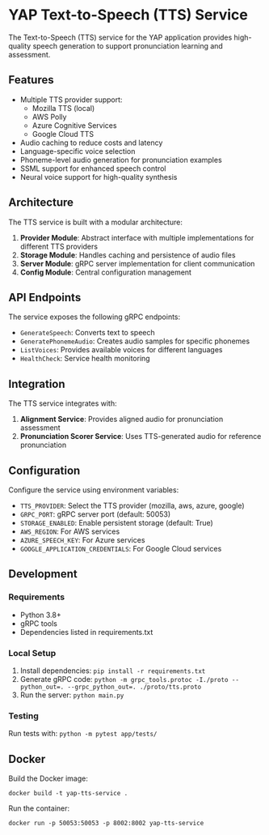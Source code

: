 # YAP Text-to-Speech (TTS) Service

The Text-to-Speech (TTS) service for the YAP application provides high-quality speech generation to support pronunciation learning and assessment.

## Features

- Multiple TTS provider support:
  - Mozilla TTS (local)
  - AWS Polly
  - Azure Cognitive Services
  - Google Cloud TTS
- Audio caching to reduce costs and latency
- Language-specific voice selection
- Phoneme-level audio generation for pronunciation examples
- SSML support for enhanced speech control
- Neural voice support for high-quality synthesis

## Architecture

The TTS service is built with a modular architecture:

1. **Provider Module**: Abstract interface with multiple implementations for different TTS providers
2. **Storage Module**: Handles caching and persistence of audio files
3. **Server Module**: gRPC server implementation for client communication
4. **Config Module**: Central configuration management

## API Endpoints

The service exposes the following gRPC endpoints:

- `GenerateSpeech`: Converts text to speech
- `GeneratePhonemeAudio`: Creates audio samples for specific phonemes
- `ListVoices`: Provides available voices for different languages
- `HealthCheck`: Service health monitoring

## Integration

The TTS service integrates with:

1. **Alignment Service**: Provides aligned audio for pronunciation assessment
2. **Pronunciation Scorer Service**: Uses TTS-generated audio for reference pronunciation

## Configuration

Configure the service using environment variables:

- `TTS_PROVIDER`: Select the TTS provider (mozilla, aws, azure, google)
- `GRPC_PORT`: gRPC server port (default: 50053)
- `STORAGE_ENABLED`: Enable persistent storage (default: True)
- `AWS_REGION`: For AWS services
- `AZURE_SPEECH_KEY`: For Azure services
- `GOOGLE_APPLICATION_CREDENTIALS`: For Google Cloud services

## Development

### Requirements

- Python 3.8+
- gRPC tools
- Dependencies listed in requirements.txt

### Local Setup

1. Install dependencies: `pip install -r requirements.txt`
2. Generate gRPC code: `python -m grpc_tools.protoc -I./proto --python_out=. --grpc_python_out=. ./proto/tts.proto`
3. Run the server: `python main.py`

### Testing

Run tests with: `python -m pytest app/tests/`

## Docker

Build the Docker image:
```
docker build -t yap-tts-service .
```

Run the container:
```
docker run -p 50053:50053 -p 8002:8002 yap-tts-service
```
